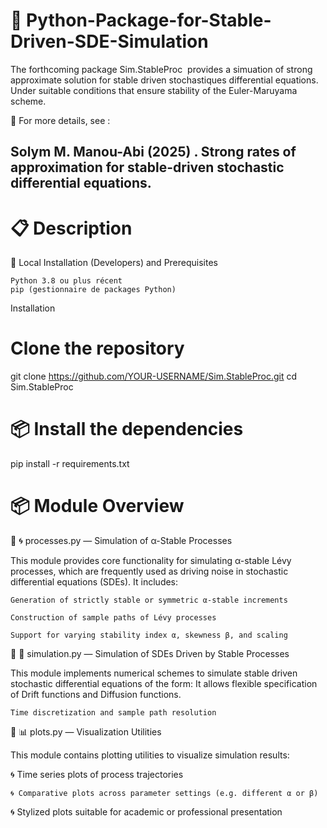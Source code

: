 # 🌋 Python-Package-for-Stable-Driven-SDE-Simulation
 
The forthcoming package Sim.StableProc  provides a simuation of  strong approximate solution for stable driven stochastiques differential equations. Under suitable conditions that ensure stability of the Euler-Maruyama scheme.

 🌋 For more details, see :
 
 ## Solym M. Manou-Abi (2025) . Strong rates of approximation for stable-driven stochastic differential equations.

# 📋 Description


🚀 Local Installation (Developers) and Prerequisites

    Python 3.8 ou plus récent
    pip (gestionnaire de packages Python)

Installation

# Clone the repository
git clone https://github.com/YOUR-USERNAME/Sim.StableProc.git
cd Sim.StableProc
# 📦 Install the dependencies
pip install -r requirements.txt

# 📦 Module Overview

🚀 🌀 processes.py — Simulation of α-Stable Processes

This module provides core functionality for simulating α-stable Lévy processes, which are frequently used as driving noise in stochastic differential equations (SDEs).
It includes:

    Generation of strictly stable or symmetric α-stable increments

    Construction of sample paths of Lévy processes

    Support for varying stability index α, skewness β, and scaling

🚀 🔁 simulation.py — Simulation of SDEs Driven by Stable Processes

This module implements numerical schemes to simulate stable driven stochastic differential equations of the form:
It allows flexible specification of Drift functions and  Diffusion functions.

    Time discretization and sample path resolution

🚀 📊 plots.py — Visualization Utilities

This module contains plotting utilities to visualize simulation results:

   🌀 Time series plots of process trajectories

    🌀 Comparative plots across parameter settings (e.g. different α or β)

   🌀  Stylized plots suitable for academic or professional presentation
